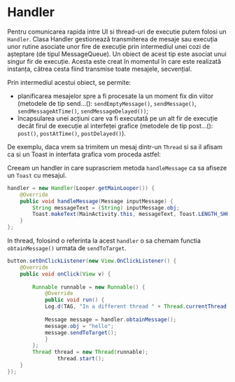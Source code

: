 # Handler
Pentru comunicarea rapida intre UI si thread-uri de executie putem folosi un `Handler`.
Clasa Handler gestionează transmiterea de mesaje sau execuția unor rutine asociate unor fire de execuție prin intermediul unei cozi de așteptare (de tipul MessageQueue). Un obiect de acest tip este asociat unui singur fir de execuție. Acesta este creat în momentul în care este realizată instanța, cătrea cesta fiind transmise toate mesajele, secvențial. 

Prin intermediul acestui obiect, se permite:

* planificarea mesajelor spre a fi procesate la un moment fix din viitor (metodele de tip send…(): `sendEmptyMessage()`, `sendMessage()`, `sendMessageAtTime()`, `sendMessageDelayed())`;
* încapsularea unei acțiuni care va fi executată pe un alt fir de execuție decât firul de  execuție al interfeței grafice (metodele de tip post…(): `post()`, `postAtTime()`, `postDelayed()`).


De exemplu, daca vrem sa trimitem un mesaj dintr-un `Thread` si sa il afisam ca si un Toast
in interfata grafica vom proceda astfel:

Creeam un handler in care suprascriem metoda `handleMessage` ca sa afiseze un `Toast`
cu mesajul.
```java
handler = new Handler(Looper.getMainLooper()) {
    @Override
    public void handleMessage(Message inputMessage) {
        String messageText = (String) inputMessage.obj;
        Toast.makeText(MainActivity.this, messageText, Toast.LENGTH_SHORT).show();
    }
};
```

In thread, folosind o referinta la acest `handler` o sa chemam functia `obtainMessage()`
urmata de `sendToTarget`.

```java
button.setOnClickListener(new View.OnClickListener() {
    @Override
    public void onClick(View v) {
 
        Runnable runnable = new Runnable() {
            @Override
            public void run() {
            Log.d(TAG, "In a different thread " + Thread.currentThread());
 
            Message message = handler.obtainMessage();
            message.obj = "hello";
            message.sendToTarget();
            }
        };
        Thread thread = new Thread(runnable);
                thread.start();
    }
});
```